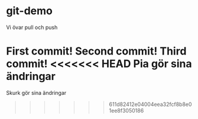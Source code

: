 # git-demo
Vi övar pull och push

First commit!
Second commit!
Third commit!
<<<<<<< HEAD
Pia gör sina ändringar 
=======

Skurk gör sina ändringar
>>>>>>> 611d82412e04004eea32fcf8b8e01ee8f3050186
